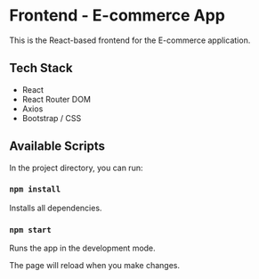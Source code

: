 # Frontend - E-commerce App

This is the React-based frontend for the E-commerce application.

## Tech Stack

- React
- React Router DOM
- Axios
- Bootstrap / CSS

## Available Scripts

In the project directory, you can run:

### `npm install`

Installs all dependencies.

### `npm start`

Runs the app in the development mode.

The page will reload when you make changes.
